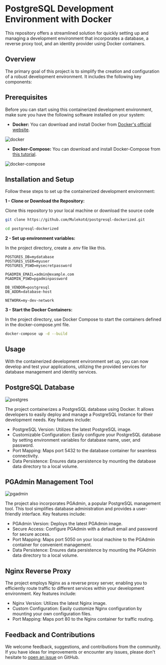 # PostgreSQL Development Environment with Docker

This repository offers a streamlined solution for quickly setting up and managing a development environment that incorporates a database, a reverse proxy tool, and an identity provider using Docker containers.

## Overview

The primary goal of this project is to simplify the creation and configuration of a robust development environment. It includes the following key components:

## Prerequisites

Before you can start using this containerized development environment, make sure you have the following software installed on your system:

* **Docker:** You can download and install Docker from [Docker's official website](https://www.docker.com/get-started/).

![docker](https://upload.wikimedia.org/wikipedia/commons/thumb/4/4e/Docker_%28container_engine%29_logo.svg/2560px-Docker_%28container_engine%29_logo.svg.png)

* **Docker-Compose:** You can download and install Docker-Compose from [this tutorial](https://www.digitalocean.com/community/tutorials/how-to-install-and-use-docker-compose-on-ubuntu-20-04).

![docker-compose](https://openwhisk.apache.org/images/deployments/logo-docker-compose-text.svg)

## Installation and Setup

Follow these steps to set up the containerized development environment:

**1 - Clone or Download the Repository:**

Clone this repository to your local machine or download the source code

```bash
git clone https://github.com/Mulekotd/postgresql-dockerized.git

cd postgresql-dockerized
```

**2 - Set up environment variables:**

In the project directory, create a .env file like this.

```.env
POSTGRES_DB=mydatabase
POSTGRES_USER=myuser
POSTGRES_PSWD=mysecretpassword

PGADMIN_EMAIL=admin@example.com
PGADMIN_PSWD=pgadminpassword

DB_VENDOR=postgresql
DB_ADDR=database-host

NETWORK=my-dev-network
```

**3 - Start the Docker Containers:**

In the project directory, use Docker Compose to start the containers defined in the docker-compose.yml file.

```bash
docker-compose up -d --build
```

## Usage

With the containerized development environment set up, you can now develop and test your applications, utilizing the provided services for database management and identity services.

## PostgreSQL Database

![postgres](https://snipboard.io/id2Wcn.jpg)

The project containerizes a PostgreSQL database using Docker. It allows developers to easily deploy and manage a PostgreSQL instance for their development needs. Key features include:

* PostgreSQL Version: Utilizes the latest PostgreSQL image.
* Customizable Configuration: Easily configure your PostgreSQL database by setting environment variables for database name, user, and password.
* Port Mapping: Maps port 5432 to the database container for seamless connectivity.
* Data Persistence: Ensures data persistence by mounting the database data directory to a local volume.

## PGAdmin Management Tool

![pgadmin](https://snipboard.io/6jWxiR.jpg)

The project also incorporates PGAdmin, a popular PostgreSQL management tool. This tool simplifies database administration and provides a user-friendly interface. Key features include:

* PGAdmin Version: Deploys the latest PGAdmin image.
* Secure Access: Configure PGAdmin with a default email and password for secure access.
* Port Mapping: Maps port 5050 on your local machine to the PGAdmin container for convenient management.
* Data Persistence: Ensures data persistence by mounting the PGAdmin data directory to a local volume.

## Nginx Reverse Proxy

The project employs Nginx as a reverse proxy server, enabling you to efficiently route traffic to different services within your development environment. Key features include:

* Nginx Version: Utilizes the latest Nginx image.
* Custom Configuration: Easily customize Nginx configuration by mounting your own configuration files.
* Port Mapping: Maps port 80 to the Nginx container for traffic routing.

## Feedback and Contributions

We welcome feedback, suggestions, and contributions from the community. If you have ideas for improvements or encounter any issues, please don't hesitate to [open an issue](https://github.com/Mulekotd/postgresql-dockerized/issues) on GitHub.

